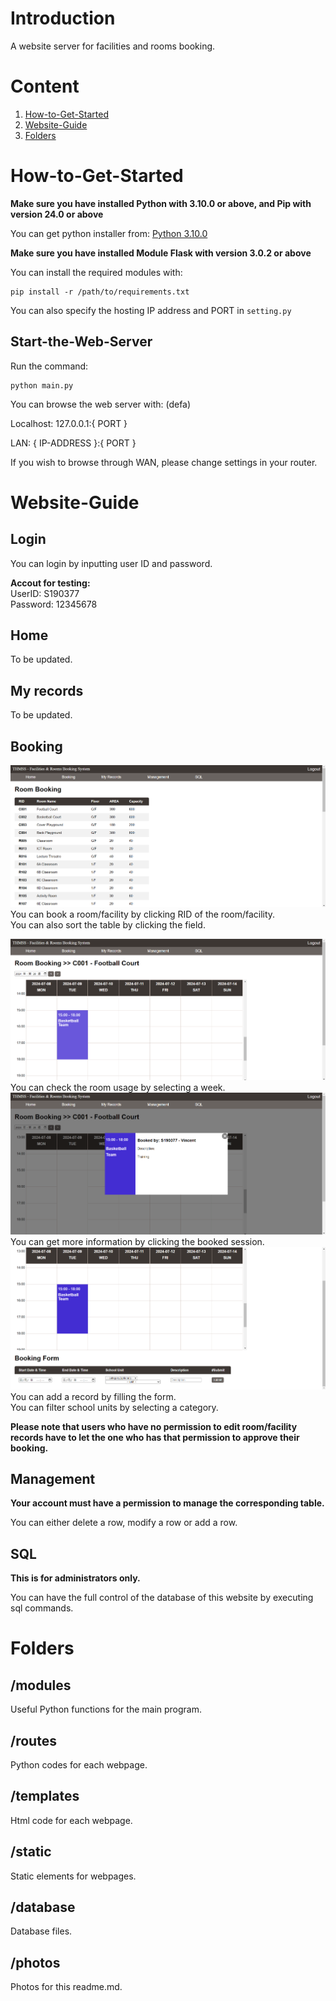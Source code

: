 # Introduction
A website server for facilities and rooms booking.

# Content
1. [How-to-Get-Started](#how-to-get-started)
2. [Website-Guide](#webiste-guide)
3. [Folders](#folders)


# How-to-Get-Started

**Make sure you have installed Python with 3.10.0 or above, and Pip with version 24.0 or above**

You can get python installer from: [Python 3.10.0](#https://www.python.org/downloads/release/python-3100/)

**Make sure you have installed Module Flask with version 3.0.2 or above**

You can install the required modules with:
```
pip install -r /path/to/requirements.txt
```
You can also specify the hosting IP address and PORT in `setting.py`

## Start-the-Web-Server
Run the command:
```
python main.py
```
You can browse the web server with: (defa)

Localhost: 127.0.0.1:{ PORT }

LAN: { IP-ADDRESS }:{ PORT }


If you wish to browse through WAN, please change settings in
your router.

# Website-Guide
## Login
You can login by inputting user ID and password.

**Accout for testing:**\
UserID: S190377\
Password: 12345678

## Home
To be updated.

## My records
To be updated.

## Booking
![Room Booking page](photos/booking1.png)
You can book a room/facility by clicking RID of the room/facility.\
You can also sort the table by clicking the field.


![Room Booking page2](photos/booking2.png)
You can check the room usage by selecting a week.
![Room Booking page3](photos/booking3.png)
You can get more information by clicking the booked session.
![Room Booking page4](photos/booking4.png)
You can add a record by filling the form.\
You can filter school units by selecting a category.

**Please note that users who have no permission to edit room/facility records have to let the one who has that permission to approve their booking.**

## Management
**Your account must have a permission to manage the corresponding table.**

You can either delete a row, modify a row or add a row.

## SQL
**This is for administrators only.**

You can have the full control of the database of this website by executing sql commands.

# Folders
## /modules
Useful Python functions for the main program.

## /routes
Python codes for each webpage.

## /templates
Html code for each webpage.

## /static
Static elements for webpages.

## /database
Database files.

## /photos
Photos for this readme.md.
